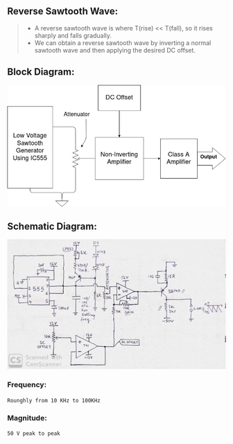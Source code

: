 ## Reverse Sawtooth Wave:
> - A reverse sawtooth wave is where T(rise) << T(fall), so it rises sharply and falls gradually.
> - We can obtain a reverse sawtooth wave by inverting a normal sawtooth wave and then applying the desired DC offset.

## Block Diagram:

![Block Diagram](https://github.com/MonkHelios/Medium-voltage-adjustable-reverse-sawtooth-generator/blob/master/Images/Block%20Diagram.jpg)

## Schematic Diagram:

![Schematic Diagram](https://github.com/MonkHelios/Medium-voltage-adjustable-reverse-sawtooth-generator/blob/master/Images/Schematic.jpg)

### Frequency:
`Rounghly from 10 KHz to 100KHz`

### Magnitude:
`50 V peak to peak`
